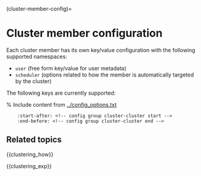(cluster-member-config)=
# Cluster member configuration

Each cluster member has its own key/value configuration with the following supported namespaces:

- `user` (free form key/value for user metadata)
- `scheduler` (options related to how the member is automatically targeted by the cluster)

The following keys are currently supported:

% Include content from [../config_options.txt](../config_options.txt)
```{include} ../config_options.txt
    :start-after: <!-- config group cluster-cluster start -->
    :end-before: <!-- config group cluster-cluster end -->
```

## Related topics

{{clustering_how}}

{{clustering_exp}}
